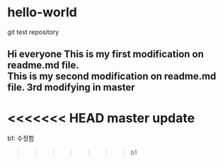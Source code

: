 # hello-world
git test repository

Hi everyone 
This is my first modification on readme.md file.<br>
This is my second modification on readme.md file.
3rd modifying in master
-----------------------------
<<<<<<< HEAD
master update
=======
b1: 수정함

>>>>>>> b1
